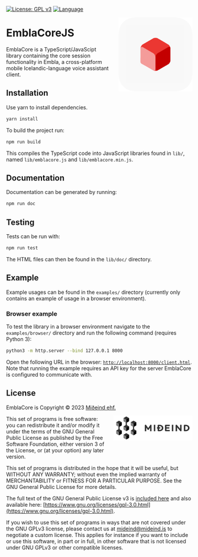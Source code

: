 [![License: GPL v3](https://img.shields.io/badge/License-GPLv3-blue.svg)](https://www.gnu.org/licenses/gpl-3.0)
[![Language](https://img.shields.io/badge/language-javascript-yellow)]()

<img src="https://github.com/mideind/EmblaCoreFlutter/raw/master/img/emblacore_icon.png" align="right" width="200" height="200" style="margin-left:20px;">

# EmblaCoreJS

EmblaCore is a TypeScript/JavaScipt library containing the core session functionality in Embla, a cross-platform mobile Icelandic-language voice assistant client.

## Installation

Use yarn to install dependencies.

```bash
yarn install
```

To build the project run:

```bash
npm run build
```

This compiles the TypeScript code into JavaScript libraries found in `lib/`, named `lib/emblacore.js` and `lib/emblacore.min.js`.

## Documentation

Documentation can be generated by running:

```bash
npm run doc
```

## Testing

Tests can be run with:

```bash
npm run test
```

The HTML files can then be found in the `lib/doc/` directory.

## Example

Example usages can be found in the `examples/` directory (currently only contains an example of usage in a browser environment).

### Browser example

To test the library in a browser environment navigate to the `examples/browser/` directory and run the following command (requires Python 3):

```bash
python3 -m http.server --bind 127.0.0.1 8000
```

Open the following URL in the browser: [`http://localhost:8000/client.html`](http://localhost:8000/client.html ).
Note that running the example requires an API key for the server EmblaCore is configured to communicate with.

## License

EmblaCore is Copyright &copy; 2023 [Miðeind ehf.](https://mideind.is)

<a href="https://mideind.is"><img src="https://github.com/mideind/EmblaCoreFlutter/raw/master/img/mideind_logo.png" alt="Miðeind ehf."
width="214" height="66" align="right" style="margin-left:20px; margin-bottom: 20px;"></a>

This set of programs is free software: you can redistribute it and/or modify it
under the terms of the GNU General Public License as published by the Free
Software Foundation, either version 3 of the License, or (at your option) any later
version.

This set of programs is distributed in the hope that it will be useful, but WITHOUT
ANY WARRANTY; without even the implied warranty of MERCHANTABILITY or FITNESS FOR
A PARTICULAR PURPOSE. See the GNU General Public License for more details.

The full text of the GNU General Public License v3 is
[included here](https://github.com/mideind/Greynir/blob/master/LICENSE.txt)
and also available here:
[https://www.gnu.org/licenses/gpl-3.0.html](https://www.gnu.org/licenses/gpl-3.0.html).

If you wish to use this set of programs in ways that are not covered under the
GNU GPLv3 license, please contact us at [mideind@mideind.is](mailto:mideind@mideind.is)
to negotiate a custom license. This applies for instance if you want to include or use
this software, in part or in full, in other software that is not licensed under
GNU GPLv3 or other compatible licenses.
